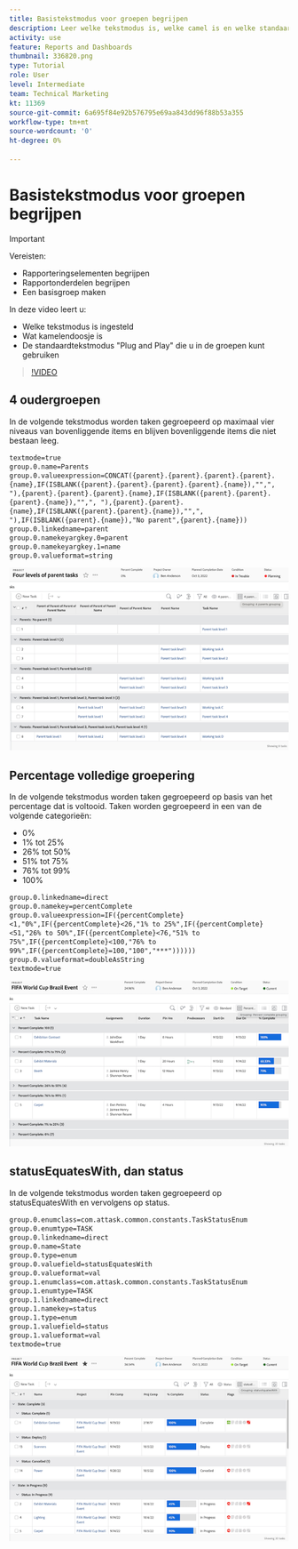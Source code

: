 ```yaml
---
title: Basistekstmodus voor groepen begrijpen
description: Leer welke tekstmodus is, welke camel is en welke standaardtekstmodus u kunt gebruiken in uw groepen in Workfront.
activity: use
feature: Reports and Dashboards
thumbnail: 336820.png
type: Tutorial
role: User
level: Intermediate
team: Technical Marketing
kt: 11369
source-git-commit: 6a695f84e92b576795e69aa843dd96f88b53a355
workflow-type: tm+mt
source-wordcount: '0'
ht-degree: 0%

---
```



# Basistekstmodus voor groepen begrijpen

>[!IMPORTANT]
>
>Vereisten:
>
>* Rapporteringselementen begrijpen
>* Rapportonderdelen begrijpen
>* Een basisgroep maken


In deze video leert u:

* Welke tekstmodus is ingesteld
* Wat kamelendoosje is
* De standaardtekstmodus &quot;Plug and Play&quot; die u in de groepen kunt gebruiken

>[!VIDEO](https://video.tv.adobe.com/v/3410641/?quality=12)

## 4 oudergroepen

In de volgende tekstmodus worden taken gegroepeerd op maximaal vier niveaus van bovenliggende items en blijven bovenliggende items die niet bestaan leeg.

```
textmode=true
group.0.name=Parents
group.0.valueexpression=CONCAT({parent}.{parent}.{parent}.{parent}.{name},IF(ISBLANK({parent}.{parent}.{parent}.{parent}.{name}),"",", "),{parent}.{parent}.{parent}.{name},IF(ISBLANK({parent}.{parent}.{parent}.{name}),"",", "),{parent}.{parent}.{name},IF(ISBLANK({parent}.{parent}.{name}),"",", "),IF(ISBLANK({parent}.{name}),"No parent",{parent}.{name}))
group.0.linkedname=parent
group.0.namekeyargkey.0=parent
group.0.namekeyargkey.1=name
group.0.valueformat=string
```

![Een het schermbeeld dat projecttaken toont die door 4 ouders worden gegroepeerd](assets/4-parents-grouping.png)


## Percentage volledige groepering

In de volgende tekstmodus worden taken gegroepeerd op basis van het percentage dat is voltooid. Taken worden gegroepeerd in een van de volgende categorieën:

* 0%
* 1% tot 25%
* 26% tot 50%
* 51% tot 75%
* 76% tot 99%
* 100%

```
group.0.linkedname=direct
group.0.namekey=percentComplete
group.0.valueexpression=IF({percentComplete}<1,"0%",IF({percentComplete}<26,"1% to 25%",IF({percentComplete}<51,"26% to 50%",IF({percentComplete}<76,"51% to 75%",IF({percentComplete}<100,"76% to 99%",IF({percentComplete}=100,"100","***"))))))
group.0.valueformat=doubleAsString
textmode=true
```

![Een het schermbeeld die projecttaken tonen die door percent volledig worden gegroepeerd](assets/percent-complete-grouping.png)

## statusEquatesWith, dan status

In de volgende tekstmodus worden taken gegroepeerd op statusEquatesWith en vervolgens op status.

```
group.0.enumclass=com.attask.common.constants.TaskStatusEnum
group.0.enumtype=TASK
group.0.linkedname=direct
group.0.name=State
group.0.type=enum
group.0.valuefield=statusEquatesWith
group.0.valueformat=val
group.1.enumclass=com.attask.common.constants.TaskStatusEnum
group.1.enumtype=TASK
group.1.linkedname=direct
group.1.namekey=status
group.1.type=enum
group.1.valuefield=status
group.1.valueformat=val
textmode=true
```

![Een het schermbeeld die projecttaken tonen die door statusEquatesWith worden gegroepeerd](assets/status-equates-with.png)


